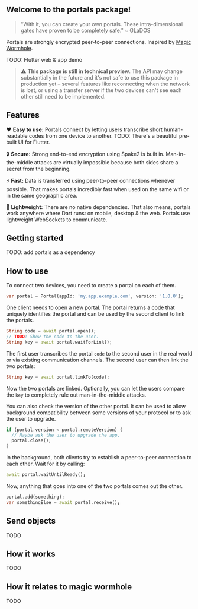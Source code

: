 ## Welcome to the portals package!

> "With it, you can create your own portals.
> These intra-dimensional gates have proven to be completely safe."
> ~ GLaDOS

Portals are strongly encrypted peer-to-peer connections.
Inspired by [Magic Wormhole](https://github.com/warner/magic-wormhole/).

TODO: Flutter web & app demo

> ⚠️ **This package is still in technical preview**.
> The API may change substantially in the future and it's not safe to use this package in production yet – several features like reconnecting when the network is lost, or using a transfer server if the two devices can't see each other still need to be implemented.

## Features

❤️ **Easy to use:**
Portals connect by letting users transcribe short human-readable codes from one device to another.
TODO: There's a beautiful pre-built UI for Flutter.

🔒 **Secure:**
Strong end-to-end encryption using Spake2 is built in.
Man-in-the-middle attacks are virtually impossible because both sides share a secret from the beginning.

⚡ **Fast:**
Data is transferred using peer-to-peer connections whenever possible.
That makes portals incredibly fast when used on the same wifi or in the same geographic area.

🎈 **Lightweight:**
There are no native dependencies.
That also means, portals work anywhere where Dart runs: on mobile, desktop & the web.
Portals use lightweight WebSockets to communicate.

## Getting started

TODO: add portals as a dependency

## How to use

To connect two devices, you need to create a portal on each of them.

```dart
var portal = Portal(appId: 'my.app.example.com', version: '1.0.0');
```

One client needs to open a new portal.
The portal returns a code that uniquely identifies the portal and can be used by the second client to link the portals.

```dart
String code = await portal.open();
// TODO: Show the code to the user.
String key = await portal.waitForLink();
```

The first user transcribes the portal `code` to the second user in the real world or via existing communication channels.
The second user can then link the two portals:

```dart
String key = await portal.linkTo(code);
```

Now the two portals are linked.
Optionally, you can let the users compare the `key` to completely rule out man-in-the-middle attacks.

You can also check the version of the other portal.
It can be used to allow background compatibility between some versions of your protocol or to ask the user to upgrade.

```dart
if (portal.version < portal.remoteVersion) {
  // Maybe ask the user to upgrade the app.
  portal.close();
}
```

In the background, both clients try to establish a peer-to-peer connection to each other.
Wait for it by calling:

```dart
await portal.waitUntilReady();
```

Now, anything that goes into one of the two portals comes out the other.

```dart
portal.add(something);
var somethingElse = await portal.receive();
```

## Send objects

TODO

## How it works

TODO

## How it relates to magic wormhole

TODO
